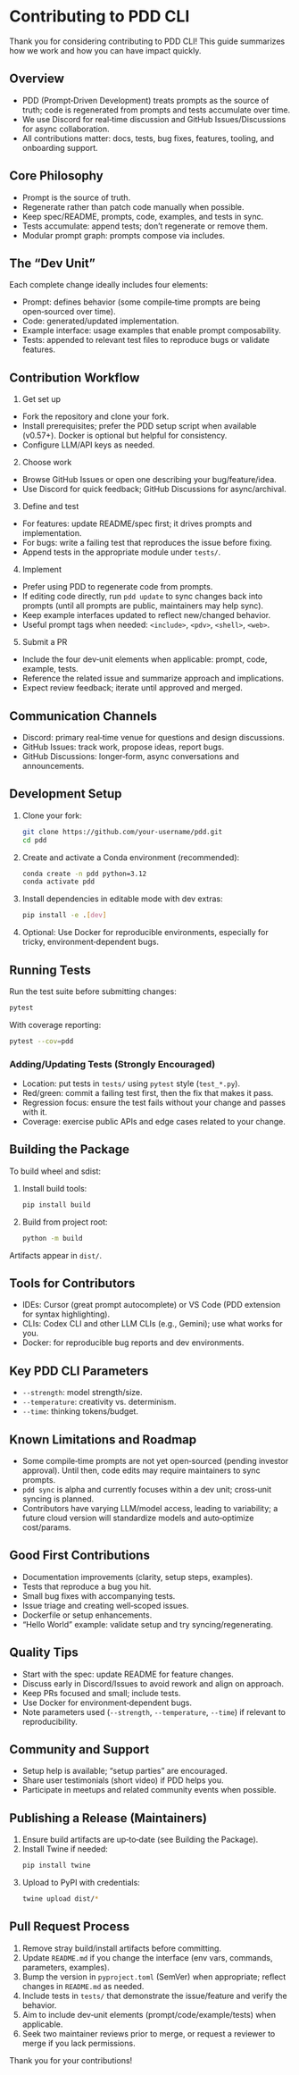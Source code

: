 # Contributing to PDD CLI

Thank you for considering contributing to PDD CLI! This guide summarizes how we work and how you can have impact quickly.

## Overview
- PDD (Prompt‑Driven Development) treats prompts as the source of truth; code is regenerated from prompts and tests accumulate over time.
- We use Discord for real‑time discussion and GitHub Issues/Discussions for async collaboration.
- All contributions matter: docs, tests, bug fixes, features, tooling, and onboarding support.

## Core Philosophy
- Prompt is the source of truth.
- Regenerate rather than patch code manually when possible.
- Keep spec/README, prompts, code, examples, and tests in sync.
- Tests accumulate: append tests; don’t regenerate or remove them.
- Modular prompt graph: prompts compose via includes.

## The “Dev Unit”
Each complete change ideally includes four elements:
- Prompt: defines behavior (some compile‑time prompts are being open‑sourced over time).
- Code: generated/updated implementation.
- Example interface: usage examples that enable prompt composability.
- Tests: appended to relevant test files to reproduce bugs or validate features.

## Contribution Workflow
1) Get set up
- Fork the repository and clone your fork.
- Install prerequisites; prefer the PDD setup script when available (v0.57+). Docker is optional but helpful for consistency.
- Configure LLM/API keys as needed.

2) Choose work
- Browse GitHub Issues or open one describing your bug/feature/idea.
- Use Discord for quick feedback; GitHub Discussions for async/archival.

3) Define and test
- For features: update README/spec first; it drives prompts and implementation.
- For bugs: write a failing test that reproduces the issue before fixing.
- Append tests in the appropriate module under `tests/`.

4) Implement
- Prefer using PDD to regenerate code from prompts.
- If editing code directly, run `pdd update` to sync changes back into prompts (until all prompts are public, maintainers may help sync).
- Keep example interfaces updated to reflect new/changed behavior.
- Useful prompt tags when needed: `<include>`, `<pdv>`, `<shell>`, `<web>`.

5) Submit a PR
- Include the four dev‑unit elements when applicable: prompt, code, example, tests.
- Reference the related issue and summarize approach and implications.
- Expect review feedback; iterate until approved and merged.

## Communication Channels
- Discord: primary real‑time venue for questions and design discussions.
- GitHub Issues: track work, propose ideas, report bugs.
- GitHub Discussions: longer‑form, async conversations and announcements.

## Development Setup

1. Clone your fork:
   ```bash
   git clone https://github.com/your-username/pdd.git
   cd pdd
   ```
2. Create and activate a Conda environment (recommended):
   ```bash
   conda create -n pdd python=3.12
   conda activate pdd
   ```
3. Install dependencies in editable mode with dev extras:
   ```bash
   pip install -e .[dev]
   ```
4. Optional: Use Docker for reproducible environments, especially for tricky, environment‑dependent bugs.

## Running Tests
Run the test suite before submitting changes:
```bash
pytest
```
With coverage reporting:
```bash
pytest --cov=pdd
```

### Adding/Updating Tests (Strongly Encouraged)
- Location: put tests in `tests/` using `pytest` style (`test_*.py`).
- Red/green: commit a failing test first, then the fix that makes it pass.
- Regression focus: ensure the test fails without your change and passes with it.
- Coverage: exercise public APIs and edge cases related to your change.

## Building the Package
To build wheel and sdist:
1. Install build tools:
   ```bash
   pip install build
   ```
2. Build from project root:
   ```bash
   python -m build
   ```
Artifacts appear in `dist/`.

## Tools for Contributors
- IDEs: Cursor (great prompt autocomplete) or VS Code (PDD extension for syntax highlighting).
- CLIs: Codex CLI and other LLM CLIs (e.g., Gemini); use what works for you.
- Docker: for reproducible bug reports and dev environments.

## Key PDD CLI Parameters
- `--strength`: model strength/size.
- `--temperature`: creativity vs. determinism.
- `--time`: thinking tokens/budget.

## Known Limitations and Roadmap
- Some compile‑time prompts are not yet open‑sourced (pending investor approval). Until then, code edits may require maintainers to sync prompts.
- `pdd sync` is alpha and currently focuses within a dev unit; cross‑unit syncing is planned.
- Contributors have varying LLM/model access, leading to variability; a future cloud version will standardize models and auto‑optimize cost/params.

## Good First Contributions
- Documentation improvements (clarity, setup steps, examples).
- Tests that reproduce a bug you hit.
- Small bug fixes with accompanying tests.
- Issue triage and creating well‑scoped issues.
- Dockerfile or setup enhancements.
- “Hello World” example: validate setup and try syncing/regenerating.

## Quality Tips
- Start with the spec: update README for feature changes.
- Discuss early in Discord/Issues to avoid rework and align on approach.
- Keep PRs focused and small; include tests.
- Use Docker for environment‑dependent bugs.
- Note parameters used (`--strength`, `--temperature`, `--time`) if relevant to reproducibility.

## Community and Support
- Setup help is available; “setup parties” are encouraged.
- Share user testimonials (short video) if PDD helps you.
- Participate in meetups and related community events when possible.

## Publishing a Release (Maintainers)
1. Ensure build artifacts are up‑to‑date (see Building the Package).
2. Install Twine if needed:
   ```bash
   pip install twine
   ```
3. Upload to PyPI with credentials:
   ```bash
   twine upload dist/*
   ```

## Pull Request Process
1. Remove stray build/install artifacts before committing.
2. Update `README.md` if you change the interface (env vars, commands, parameters, examples).
3. Bump the version in `pyproject.toml` (SemVer) when appropriate; reflect changes in `README.md` as needed.
4. Include tests in `tests/` that demonstrate the issue/feature and verify the behavior.
5. Aim to include dev‑unit elements (prompt/code/example/tests) when applicable.
6. Seek two maintainer reviews prior to merge, or request a reviewer to merge if you lack permissions.

Thank you for your contributions!
